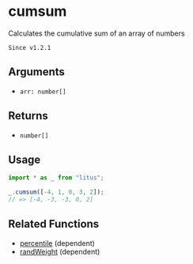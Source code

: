 # cumsum

Calculates the cumulative sum of an array of numbers

`Since v1.2.1`

## Arguments

- `arr: number[]`

## Returns

- `number[]`

## Usage

```ts
import * as _ from "litus";

_.cumsum([-4, 1, 0, 3, 2]);
// => [-4, -3, -3, 0, 2]
```

## Related Functions

- [percentile](percentile.md) (dependent)
- [randWeight](../random/randWeight.md) (dependent)
